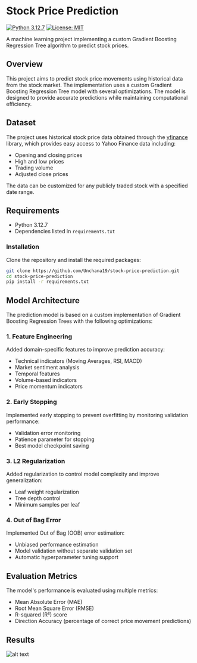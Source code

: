 # Stock Price Prediction

[![Python 3.12.7](https://img.shields.io/badge/python-3.12.7-blue.svg)](https://www.python.org/downloads/release/python-3127/)
[![License: MIT](https://img.shields.io/badge/License-MIT-yellow.svg)](https://opensource.org/licenses/MIT)

A machine learning project implementing a custom Gradient Boosting Regression Tree algorithm to predict stock prices.

## Overview

This project aims to predict stock price movements using historical data from the stock market. The implementation uses a custom Gradient Boosting Regression Tree model with several optimizations. The model is designed to provide accurate predictions while maintaining computational efficiency.

## Dataset

The project uses historical stock price data obtained through the [yfinance](https://pypi.org/project/yfinance/) library, which provides easy access to Yahoo Finance data including:
- Opening and closing prices
- High and low prices
- Trading volume
- Adjusted close prices

The data can be customized for any publicly traded stock with a specified date range.

## Requirements

- Python 3.12.7
- Dependencies listed in `requirements.txt`

### Installation

Clone the repository and install the required packages:

```bash
git clone https://github.com/Unchana19/stock-price-prediction.git
cd stock-price-prediction
pip install -r requirements.txt
```

## Model Architecture

The prediction model is based on a custom implementation of Gradient Boosting Regression Trees with the following optimizations:

### 1. Feature Engineering
Added domain-specific features to improve prediction accuracy:
- Technical indicators (Moving Averages, RSI, MACD)
- Market sentiment analysis
- Temporal features
- Volume-based indicators
- Price momentum indicators

### 2. Early Stopping
Implemented early stopping to prevent overfitting by monitoring validation performance:
- Validation error monitoring
- Patience parameter for stopping
- Best model checkpoint saving

### 3. L2 Regularization
Added regularization to control model complexity and improve generalization:
- Leaf weight regularization
- Tree depth control
- Minimum samples per leaf

### 4. Out of Bag Error
Implemented Out of Bag (OOB) error estimation:
- Unbiased performance estimation
- Model validation without separate validation set
- Automatic hyperparameter tuning support

## Evaluation Metrics

The model's performance is evaluated using multiple metrics:
- Mean Absolute Error (MAE)
- Root Mean Square Error (RMSE)
- R-squared (R²) score
- Direction Accuracy (percentage of correct price movement predictions)

## Results

![alt text](https://github.com/Unchana19/stock-price-prediction/blob/main/example_result.png?raw=true)
